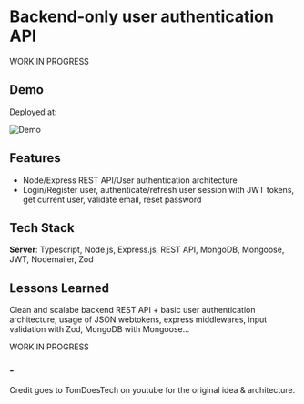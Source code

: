 # Backend-only user authentication API

WORK IN PROGRESS

## Demo

Deployed at:

![Demo]()

## Features

- Node/Express REST API/User authentication architecture
- Login/Register user, authenticate/refresh user session with JWT tokens, get current user, validate email, reset password

## Tech Stack

**Server**: Typescript, Node.js, Express.js, REST API, MongoDB, Mongoose, JWT, Nodemailer, Zod

## Lessons Learned

Clean and scalabe backend REST API + basic user authentication architecture, usage of JSON webtokens, express middlewares, input validation with Zod, MongoDB with Mongoose...

WORK IN PROGRESS

### -

Credit goes to TomDoesTech on youtube for the original idea & architecture.
